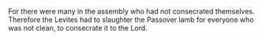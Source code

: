 For there were many in the assembly who had not consecrated themselves. Therefore the Levites had to slaughter the Passover lamb for everyone who was not clean, to consecrate it to the Lord.
